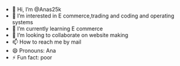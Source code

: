 - 👋 Hi, I’m @Anas25k
- 👀 I’m interested in E commerce,trading and coding and operating systems 
- 🌱 I’m currently learning E commerce 
- 💞️ I’m looking to collaborate on website making 
- 📫 How to reach me by mail 
- 😄 Pronouns: Ana
- ⚡ Fun fact: poor

<!---
Anas25k/Anas25k is a ✨ special ✨ repository because its `README.md` (this file) appears on your GitHub profile.
You can click the Preview link to take a look at your changes.
--->
